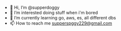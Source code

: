 - 👋 Hi, I’m @supperdoggy
- 👀 I’m interested doing stuff when i'm bored
- 🌱 I’m currently learning go, aws, es, all different dbs
- 📫 How to reach me supperspggy229@gmail.com

<!---
supperdoggy/supperdoggy is a ✨ special ✨ repository because its `README.md` (this file) appears on your GitHub profile.
You can click the Preview link to take a look at your changes.
--->
